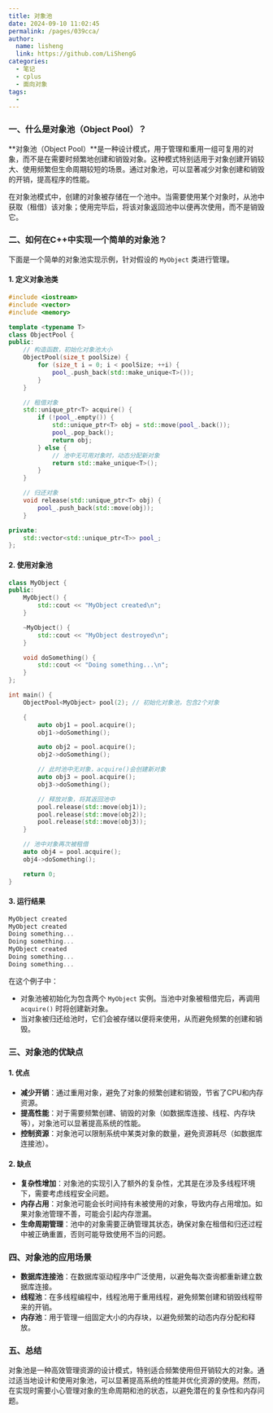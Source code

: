 ```yaml
---
title: 对象池
date: 2024-09-10 11:02:45
permalink: /pages/039cca/
author: 
  name: lisheng
  link: https://github.com/LiShengG
categories: 
  - 笔记
  - cplus
  - 面向对象
tags: 
  - 
---
```

### 一、什么是对象池（Object Pool）？

**对象池（Object Pool）**是一种设计模式，用于管理和重用一组可复用的对象，而不是在需要时频繁地创建和销毁对象。这种模式特别适用于对象创建开销较大、使用频繁但生命周期较短的场景。通过对象池，可以显著减少对象创建和销毁的开销，提高程序的性能。

在对象池模式中，创建的对象被存储在一个池中。当需要使用某个对象时，从池中获取（租借）该对象；使用完毕后，将该对象返回池中以便再次使用，而不是销毁它。

### 二、如何在C++中实现一个简单的对象池？

下面是一个简单的对象池实现示例，针对假设的 `MyObject` 类进行管理。

#### 1. 定义对象池类

```cpp
#include <iostream>
#include <vector>
#include <memory>

template <typename T>
class ObjectPool {
public:
    // 构造函数，初始化对象池大小
    ObjectPool(size_t poolSize) {
        for (size_t i = 0; i < poolSize; ++i) {
            pool_.push_back(std::make_unique<T>());
        }
    }

    // 租借对象
    std::unique_ptr<T> acquire() {
        if (!pool_.empty()) {
            std::unique_ptr<T> obj = std::move(pool_.back());
            pool_.pop_back();
            return obj;
        } else {
            // 池中无可用对象时，动态分配新对象
            return std::make_unique<T>();
        }
    }

    // 归还对象
    void release(std::unique_ptr<T> obj) {
        pool_.push_back(std::move(obj));
    }

private:
    std::vector<std::unique_ptr<T>> pool_;
};
```

#### 2. 使用对象池

```cpp
class MyObject {
public:
    MyObject() {
        std::cout << "MyObject created\n";
    }

    ~MyObject() {
        std::cout << "MyObject destroyed\n";
    }

    void doSomething() {
        std::cout << "Doing something...\n";
    }
};

int main() {
    ObjectPool<MyObject> pool(2); // 初始化对象池，包含2个对象

    {
        auto obj1 = pool.acquire();
        obj1->doSomething();

        auto obj2 = pool.acquire();
        obj2->doSomething();

        // 此时池中无对象，acquire()会创建新对象
        auto obj3 = pool.acquire();
        obj3->doSomething();

        // 释放对象，将其返回池中
        pool.release(std::move(obj1));
        pool.release(std::move(obj2));
        pool.release(std::move(obj3));
    }

    // 池中对象再次被租借
    auto obj4 = pool.acquire();
    obj4->doSomething();

    return 0;
}
```

#### 3. 运行结果

```cpp
MyObject created
MyObject created
Doing something...
Doing something...
MyObject created
Doing something...
Doing something...
```

在这个例子中：

- 对象池被初始化为包含两个 `MyObject` 实例。当池中对象被租借完后，再调用 `acquire()` 时将创建新对象。
- 当对象被归还给池时，它们会被存储以便将来使用，从而避免频繁的创建和销毁。

### 三、对象池的优缺点

#### 1. 优点

- **减少开销**：通过重用对象，避免了对象的频繁创建和销毁，节省了CPU和内存资源。
- **提高性能**：对于需要频繁创建、销毁的对象（如数据库连接、线程、内存块等），对象池可以显著提高系统的性能。
- **控制资源**：对象池可以限制系统中某类对象的数量，避免资源耗尽（如数据库连接池）。

#### 2. 缺点

- **复杂性增加**：对象池的实现引入了额外的复杂性，尤其是在涉及多线程环境下，需要考虑线程安全问题。
- **内存占用**：对象池可能会长时间持有未被使用的对象，导致内存占用增加。如果对象池管理不善，可能会引起内存泄漏。
- **生命周期管理**：池中的对象需要正确管理其状态，确保对象在租借和归还过程中被正确重置，否则可能导致使用不当的问题。

### 四、对象池的应用场景

- **数据库连接池**：在数据库驱动程序中广泛使用，以避免每次查询都重新建立数据库连接。
- **线程池**：在多线程编程中，线程池用于重用线程，避免频繁创建和销毁线程带来的开销。
- **内存池**：用于管理一组固定大小的内存块，以避免频繁的动态内存分配和释放。

### 五、总结

对象池是一种高效管理资源的设计模式，特别适合频繁使用但开销较大的对象。通过适当地设计和使用对象池，可以显著提高系统的性能并优化资源的使用。然而，在实现时需要小心管理对象的生命周期和池的状态，以避免潜在的复杂性和内存问题。